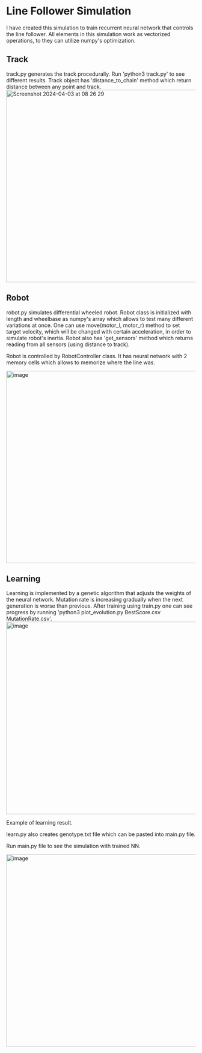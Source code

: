 <h1>Line Follower Simulation</h1>

I have created this simulation to train recurrent neural network that controls the line follower.
All elements in this simulation work as vectorized operations, to they can utilize numpy's optimization.

<h2>Track</h2>
track.py generates the track procedurally. Run 'python3 track.py' to see different results. Track object has 'distance_to_chain' method which return distance between any point and track.

<img width="512" alt="Screenshot 2024-04-03 at 08 26 29" src="https://github.com/Kminek42/Line_Follower_Simulation/assets/51884463/93e219be-d0eb-406a-ac07-843c5c2c9349">

<h2>Robot</h2>
robot.py simulates differential wheeled robot. Robot class is initialized with length and wheelbase as numpy's array which allows to test many different variations at once. One can use move(motor_l, motor_r) method to set target velocity, which will be changed with certain acceleration, in order to simulate robot's inertia. Robot also has 'get_sensors' method which returns reading from all sensors (using distance to track).

Robot is controlled by RobotController class. It has neural network with 2 memory cells which allows to memorize where the line was.

<img width="512" alt="image" src="https://github.com/Kminek42/Line_Follower_Simulation/assets/51884463/3d6bfc1f-6124-4bef-a8f9-f33819c7a48e">

<h2>Learning</h2>
Learning is implemented by a genetic algorithm that adjusts the weights of the neural network. Mutation rate is increasing gradually when the next generation is worse than previous. After training using train.py one can see progress by running 'python3 plot_evolution.py BestScore.csv MutationRate.csv'. 

<img width="512" alt="image" src="https://github.com/Kminek42/Line_Follower_Simulation/assets/51884463/fbfd79ea-df19-4ab1-b328-bfa68316b78c">

Example of learning result.

learn.py also creates genotype.txt file which can be pasted into main.py file.


Run main.py file to see the simulation with trained NN.

<img width="512" alt="image" src="https://github.com/Kminek42/Line_Follower_Simulation/assets/51884463/669ee7f7-1a69-4d30-a10b-328897254e98">
